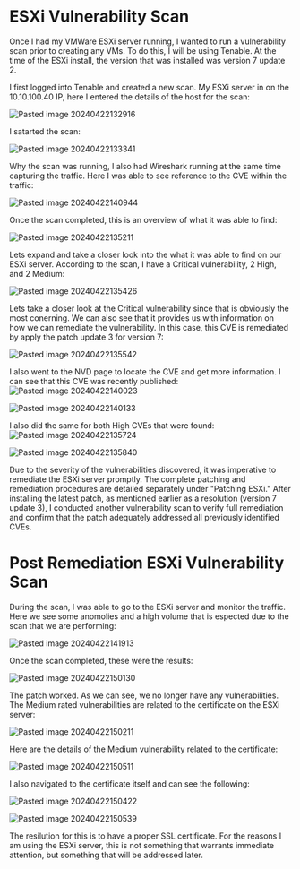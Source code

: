 # ESXi Vulnerability Scan

Once I had my VMWare ESXi server running, I wanted to run a vulnerability scan prior to creating any VMs. To do this, I will be using Tenable. At the time of the ESXi install, the version that was installed was version 7 update 2.

I first logged into Tenable and created a new scan. My ESXi server in on the 10.10.100.40 IP, here I entered the details of the host for the scan:

![Pasted image 20240422132916](https://github.com/lm3nitro/Projects/assets/55665256/b523fc14-3e12-4390-8b54-c79d495a6984)

I satarted the scan:

![Pasted image 20240422133341](https://github.com/lm3nitro/Projects/assets/55665256/897551fe-125e-4206-a8bf-082498ce6cbc)

Why the scan was running, I also had Wireshark running at the same time capturing the traffic. Here I was able to see reference to the CVE within the traffic:

![Pasted image 20240422140944](https://github.com/lm3nitro/Projects/assets/55665256/8957f0c1-9f36-424c-8356-63f28e2925ef)

Once the scan completed, this is an overview of what it was able to find:

![Pasted image 20240422135211](https://github.com/lm3nitro/Projects/assets/55665256/37a27903-db10-4770-ab9f-89d8b3792ba6)

Lets expand and take a closer look into the what it was able to find on our ESXi server. According to the scan, I have a Critical vulnerability, 2 High, and 2 Medium:

![Pasted image 20240422135426](https://github.com/lm3nitro/Projects/assets/55665256/2d11730a-9271-408f-882a-5acfd126291a)

Lets take a closer look at the Critical vulnerability since that is obviously the most conerning. We can also see that it provides us with information on how we can remediate the vulnerability. In this case, this CVE is remediated by apply the patch update 3 for version 7:

![Pasted image 20240422135542](https://github.com/lm3nitro/Projects/assets/55665256/30bc8836-2665-42c3-aef7-fc931b8610b9)

I also went to the NVD page to locate the CVE and get more information. I can see that this CVE was recently published:
![Pasted image 20240422140023](https://github.com/lm3nitro/Projects/assets/55665256/0acf5876-9a20-49dc-a37e-0e0edebbfe29)

![Pasted image 20240422140133](https://github.com/lm3nitro/Projects/assets/55665256/dc2b2f35-83dc-4aea-82f8-58af93d57815)

I also did the same for both High CVEs that were found:
![Pasted image 20240422135724](https://github.com/lm3nitro/Projects/assets/55665256/16587bc1-931d-41c9-acf6-a4f7af3d7a57)

![Pasted image 20240422135840](https://github.com/lm3nitro/Projects/assets/55665256/ca5e712d-3751-483e-895e-1462e7b44695)

Due to the severity of the vulnerabilities discovered, it was imperative to remediate the ESXi server promptly. The complete patching and remediation procedures are detailed separately under "Patching ESXi." After installing the latest patch, as mentioned earlier as a resolution (version 7 update 3), I conducted another vulnerability scan to verify full remediation and confirm that the patch adequately addressed all previously identified CVEs.


# Post Remediation ESXi Vulnerability Scan

During the scan, I was able to go to the ESXi server and monitor the traffic. Here we see some anomolies and a high volume that is espected due to the scan that we are performing:

![Pasted image 20240422141913](https://github.com/lm3nitro/Projects/assets/55665256/15dc49b0-3439-438a-bbfb-3aa832da72e5)

Once the scan completed, these were the results:

![Pasted image 20240422150130](https://github.com/lm3nitro/Projects/assets/55665256/7e6e359f-ec1e-43e0-a660-399ad4cbb68d)

The patch worked. As we can see, we no longer have any vulnerabilities. The Medium rated vulnerabilities are related to the certificate on the ESXi server: 

![Pasted image 20240422150211](https://github.com/lm3nitro/Projects/assets/55665256/d8d793f9-a11c-427d-bef7-60510db27cb2)

Here are the details of the Medium vulnerability related to the certificate:

![Pasted image 20240422150511](https://github.com/lm3nitro/Projects/assets/55665256/b3cc7b40-8751-43e9-8687-89b1b9465832)

I also navigated to the certificate itself and can see the following:

![Pasted image 20240422150422](https://github.com/lm3nitro/Projects/assets/55665256/76bb2a1a-3e1c-496a-89f4-78fdacec453e)

![Pasted image 20240422150539](https://github.com/lm3nitro/Projects/assets/55665256/d4e3ed86-bbbf-4a77-b289-70b02917b9f4)


The resilution for this is to have a proper SSL certificate. For the reasons I am using the ESXi server, this is not something that warrants immediate attention, but something that will be addressed later. 

